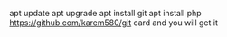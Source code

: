 apt update
apt upgrade
apt install git
apt install php
https://github.com/karem580/git card
and you will get it 

